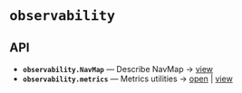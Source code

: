 # `observability`

<!-- START doctoc generated TOC please keep comment here to allow auto update -->
<!-- END doctoc generated TOC please keep comment here to allow auto update -->

## API
- **`observability.NavMap`** — Describe NavMap → [view](https://github.com/paul-heyse/kgfoundry/blob/326cba7089fce0d0bc5d078ad95af075ddc7117d/src/kgfoundry_common/navmap_types.py#L32-L45)
- **`observability.metrics`** — Metrics utilities → [open](./metrics.py:1:1) | [view](https://github.com/paul-heyse/kgfoundry/blob/326cba7089fce0d0bc5d078ad95af075ddc7117d/src/observability/metrics.py#L1)
